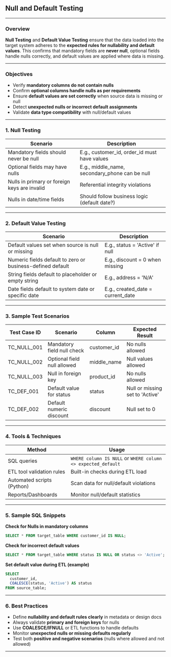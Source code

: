 ## **Null and Default Testing**

---

### **Overview**

**Null Testing** and **Default Value Testing** ensure that the data loaded into the target system adheres to the **expected rules for nullability and default values**. This confirms that mandatory fields are **never null**, optional fields handle nulls correctly, and default values are applied where data is missing.

---

### **Objectives**

* Verify **mandatory columns do not contain nulls**
* Confirm **optional columns handle nulls as per requirements**
* Ensure **default values are set correctly** when source data is missing or null
* Detect **unexpected nulls or incorrect default assignments**
* Validate **data type compatibility** with null/default values

---

### **1. Null Testing**

| Scenario                                     | Description                                      |
| -------------------------------------------- | ------------------------------------------------ |
| Mandatory fields should never be null        | E.g., customer\_id, order\_id must have values   |
| Optional fields may have nulls               | E.g., middle\_name, secondary\_phone can be null |
| Nulls in primary or foreign keys are invalid | Referential integrity violations                 |
| Nulls in date/time fields                    | Should follow business logic (default date?)     |

---

### **2. Default Value Testing**

| Scenario                                                   | Description                         |
| ---------------------------------------------------------- | ----------------------------------- |
| Default values set when source is null or missing          | E.g., status = 'Active' if null     |
| Numeric fields default to zero or business-defined default | E.g., discount = 0 when missing     |
| String fields default to placeholder or empty string       | E.g., address = 'N/A'               |
| Date fields default to system date or specific date        | E.g., created\_date = current\_date |

---

### **3. Sample Test Scenarios**

| Test Case ID  | Scenario                    | Column       | Expected Result                 |
| ------------- | --------------------------- | ------------ | ------------------------------- |
| TC\_NULL\_001 | Mandatory field null check  | customer\_id | No nulls allowed                |
| TC\_NULL\_002 | Optional field null allowed | middle\_name | Null values allowed             |
| TC\_NULL\_003 | Null in foreign key         | product\_id  | No nulls allowed                |
| TC\_DEF\_001  | Default value for status    | status       | Null or missing set to 'Active' |
| TC\_DEF\_002  | Default numeric discount    | discount     | Null set to 0                   |

---

### **4. Tools & Techniques**

| Method                     | Usage                                                        |
| -------------------------- | ------------------------------------------------------------ |
| SQL queries                | `WHERE column IS NULL` or `WHERE column <> expected_default` |
| ETL tool validation rules  | Built-in checks during ETL load                              |
| Automated scripts (Python) | Scan data for null/default violations                        |
| Reports/Dashboards         | Monitor null/default statistics                              |

---

### **5. Sample SQL Snippets**

**Check for Nulls in mandatory columns**

```sql
SELECT * FROM target_table WHERE customer_id IS NULL;
```

**Check for incorrect default values**

```sql
SELECT * FROM target_table WHERE status IS NULL OR status <> 'Active';
```

**Set default value during ETL (example)**

```sql
SELECT
  customer_id,
  COALESCE(status, 'Active') AS status
FROM source_table;
```

---

### **6. Best Practices**

* Define **nullability and default rules clearly** in metadata or design docs
* Always validate **primary and foreign keys** for nulls
* Use **COALESCE/IFNULL** or ETL functions to handle defaults
* Monitor **unexpected nulls or missing defaults regularly**
* Test both **positive and negative scenarios** (nulls where allowed and not allowed)

---
